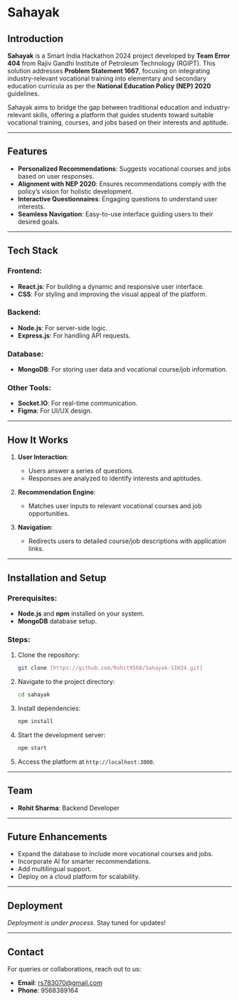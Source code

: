 # Sahayak

## Introduction
**Sahayak** is a Smart India Hackathon 2024 project developed by **Team Error 404** from Rajiv Gandhi Institute of Petroleum Technology (RGIPT). This solution addresses **Problem Statement 1667**, focusing on integrating industry-relevant vocational training into elementary and secondary education curricula as per the **National Education Policy (NEP) 2020** guidelines.

Sahayak aims to bridge the gap between traditional education and industry-relevant skills, offering a platform that guides students toward suitable vocational training, courses, and jobs based on their interests and aptitude.

---

## Features
- **Personalized Recommendations**: Suggests vocational courses and jobs based on user responses.
- **Alignment with NEP 2020**: Ensures recommendations comply with the policy’s vision for holistic development.
- **Interactive Questionnaires**: Engaging questions to understand user interests.
- **Seamless Navigation**: Easy-to-use interface guiding users to their desired goals.

---

## Tech Stack
### Frontend:
- **React.js**: For building a dynamic and responsive user interface.
- **CSS**: For styling and improving the visual appeal of the platform.

### Backend:
- **Node.js**: For server-side logic.
- **Express.js**: For handling API requests.

### Database:
- **MongoDB**: For storing user data and vocational course/job information.

### Other Tools:
- **Socket.IO**: For real-time communication.
- **Figma**: For UI/UX design.

---

## How It Works
1. **User Interaction**:
   - Users answer a series of questions.
   - Responses are analyzed to identify interests and aptitudes.

2. **Recommendation Engine**:
   - Matches user inputs to relevant vocational courses and job opportunities.

3. **Navigation**:
   - Redirects users to detailed course/job descriptions with application links.

---

## Installation and Setup
### Prerequisites:
- **Node.js** and **npm** installed on your system.
- **MongoDB** database setup.

### Steps:
1. Clone the repository:
   ```bash
   git clone [https://github.com/Rohit9568/Sahayak-SIH24.git]
   ```
2. Navigate to the project directory:
   ```bash
   cd sahayak
   ```
3. Install dependencies:
   ```bash
   npm install
   ```
4. Start the development server:
   ```bash
   npm start
   ```
5. Access the platform at `http://localhost:3000`.

---



## Team
- **Rohit Sharma**: Backend Developer


---

## Future Enhancements
- Expand the database to include more vocational courses and jobs.
- Incorporate AI for smarter recommendations.
- Add multilingual support.
- Deploy on a cloud platform for scalability.

---

## Deployment
*Deployment is under process.* Stay tuned for updates!

---

## Contact
For queries or collaborations, reach out to us:
- **Email**: rs783070@gmail.com
- **Phone**: 9568389164

